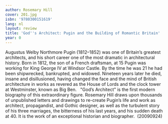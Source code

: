 ```yaml
---
author: Rosemary Hill
cover: 201.jpg
isbn: '9780300151619'
lang: nl
layout: review
title: 'God''s Architect: Pugin and the Building of Romantic Britain'
year: 0
---
```

Augustus Welby Northmore Pugin (1812–1852) was one of Britain’s greatest architects, and his short career one of the most dramatic in architectural history. Born in 1812, the son of a French draftsman, at 15 Pugin was working for King George IV at Windsor Castle. By the time he was 21 he had been shipwrecked, bankrupted, and widowed. Nineteen years later he died, insane and disillusioned, having changed the face and the mind of British architecture in works as revered as the House of Lords and the clock tower at Westminster, known as Big Ben.   "God’s Architect" is the first modern biography of this extraordinary figure. Rosemary Hill draws upon thousands of unpublished letters and drawings to re-create Pugin’s life and work as architect, propagandist, and Gothic designer, as well as the turbulent story of his three marriages, the bitterness of his last years, and his sudden death at 40. It is the work of an exceptional historian and biographer.  (20090924)
